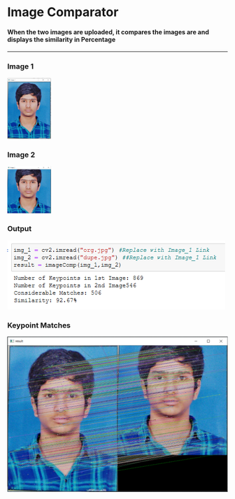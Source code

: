 <h1>Image Comparator</h1>
<h4>When the two images are uploaded, it compares the images are and displays the similarity in Percentage<h4> 

<hr>
<h3>Image 1</h3>
<img width="100px" src = "Image1.PNG">

<h3>Image 2</h3>
<img width="100px" src = "Image2.PNG">

<h3>Output</h3>
<img src = "Desc.PNG">


<h3>Keypoint Matches</h3>
<img src = "result.PNG">
